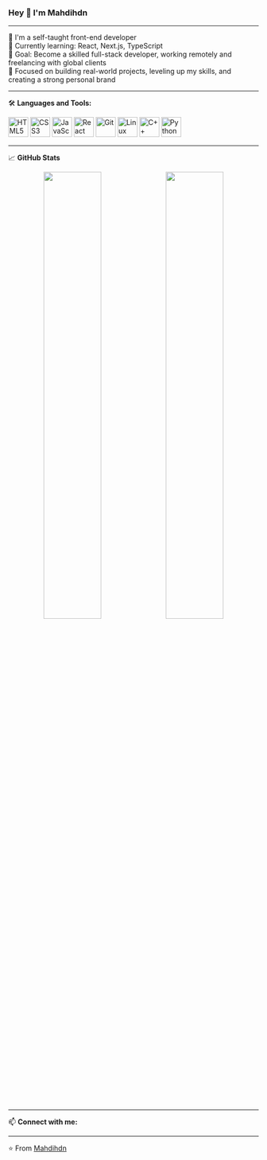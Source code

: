 ### Hey 👋 I'm Mahdihdn

---

🧠 I'm a self-taught front-end developer  
🌱 Currently learning: React, Next.js, TypeScript  
🎯 Goal: Become a skilled full-stack developer, working remotely and freelancing with global clients  
🔭 Focused on building real-world projects, leveling up my skills, and creating a strong personal brand

---

🛠️ **Languages and Tools:**

<p align="left">
  <img src="https://cdn.jsdelivr.net/gh/devicons/devicon/icons/html5/html5-original.svg" height="40" alt="HTML5" />
  <img src="https://cdn.jsdelivr.net/gh/devicons/devicon/icons/css3/css3-original.svg" height="40" alt="CSS3" />
  <img src="https://cdn.jsdelivr.net/gh/devicons/devicon/icons/javascript/javascript-original.svg" height="40" alt="JavaScript" />
  <img src="https://cdn.jsdelivr.net/gh/devicons/devicon/icons/react/react-original.svg" height="40" alt="React" />
  <img src="https://cdn.jsdelivr.net/gh/devicons/devicon/icons/git/git-original.svg" height="40" alt="Git" />
  <img src="https://cdn.jsdelivr.net/gh/devicons/devicon/icons/linux/linux-original.svg" height="40" alt="Linux" />
  <img src="https://cdn.jsdelivr.net/gh/devicons/devicon/icons/cplusplus/cplusplus-original.svg" height="40" alt="C++" />
  <img src="https://cdn.jsdelivr.net/gh/devicons/devicon/icons/python/python-original.svg" height="40" alt="Python" />
</p>

---

📈 **GitHub Stats**

<p align="center">
  <img width="48%" src="https://github-readme-stats.vercel.app/api?username=Mahdihdn&show_icons=true&theme=tokyonight" />
  <img width="48%" src="https://github-readme-streak-stats.herokuapp.com/?user=Mahdihdn&theme=tokyonight" />
</p>

---

📫 **Connect with me:**

<!-- Add your social links like LinkedIn, Twitter, etc. -->

---

⭐️ From [Mahdihdn](https://github.com/Mahdihdn)
